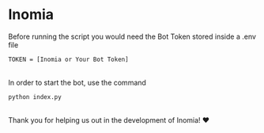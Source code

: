 # Inomia

Before running the script you would need the Bot Token stored inside a .env file
```
TOKEN = [Inomia or Your Bot Token]
```
\
In order to start the bot, use the command
```
python index.py
```
\
Thank you for helping us out in the development of Inomia! ♥
